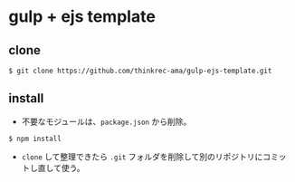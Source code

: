 # gulp + ejs template

## clone
```
$ git clone https://github.com/thinkrec-ama/gulp-ejs-template.git
```

## install
- 不要なモジュールは、`package.json` から削除。

```
$ npm install
```

- `clone` して整理できたら `.git` フォルダを削除して別のリポジトリにコミットし直して使う。
